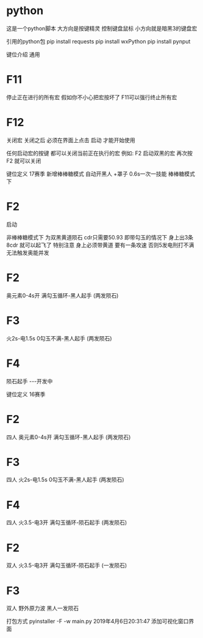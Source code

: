# python
这是一个python脚本 大方向是按键精灵 控制键盘鼠标 小方向就是暗黑3的键盘宏

引用的python包
pip install requests
pip install wxPython
pip install pynput

键位介绍 
通用
# F11
停止正在进行的所有宏 
假如你不小心把宏按坏了 F11可以强行终止所有宏 
# F12
关闭宏
关闭之后 必须在界面上点击 启动 才能开始使用

任何启动宏的按键 都可以关闭当前正在执行的宏 
例如: F2 启动双黑的宏  再次按F2 就可以关闭



键位定义 17赛季
新增棒棒糖模式 自动开黑人 +罩子 0.6s一次一技能 
棒棒糖模式下 
# F2 
启动

非棒棒糖模式下 为双黑黄道陨石  cdr只需要50.93 即带勾玉的情况下 身上出3条8cdr 就可以起飞了
特别注意 身上必须带黄道 要有一条攻速 否则5发电刑打不满 无法触发奥能并发
# F2
奥元素0-4s开 满勾玉循环-黑人起手 (两发陨石)
# F3
火2s-电1.5s 0勾玉不满-黑人起手 (两发陨石)
# F4
陨石起手 ---开发中


键位定义 16赛季

# F2
四人 奥元素0-4s开 满勾玉循环-黑人起手 (两发陨石)
# F3
四人 火2s-电1.5s 0勾玉不满-黑人起手 (两发陨石)
# F4
四人 火3.5-电3开 满勾玉循环-陨石起手 (两发陨石)



# F2
双人 火3.5-电3开 满勾玉循环-陨石起手 (一发陨石)
# F3
双人 野外原力波 黑人一发陨石 



打包方式
pyinstaller -F -w  main.py
2019年4月6日20:31:47 
    添加可视化窗口界面

